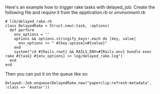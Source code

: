Here's an example how to trigger rake tasks with delayed_job. Create the following file and require it from the _application.rb_ or _environment.rb_
    
    # lib/delayed_rake.rb
    class DelayedRake < Struct.new(:task, :options)
      def perform
        env_options = ''
        options && options.stringify_keys!.each do |key, value|
          env_options << " #{key.upcase}=#{value}"
        end
        system("cd #{Rails.root} && RAILS_ENV=#{Rails.env} bundle exec rake #{task} #{env_options} >> log/delayed_rake.log")
      end
    end

Then you can put it on the queue like so:

    Delayed::Job.enqueue(DelayedRake.new("paperclip:refresh:metadata", :class => 'Avatar'))

